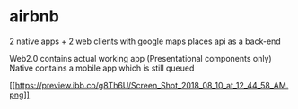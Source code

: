 # airbnb

2 native apps + 2 web clients with google maps places api as a back-end

Web2.0 contains actual working app (Presentational components only)
Native contains a mobile app which is still queued

[[https://preview.ibb.co/g8Th6U/Screen_Shot_2018_08_10_at_12_44_58_AM.png]]
